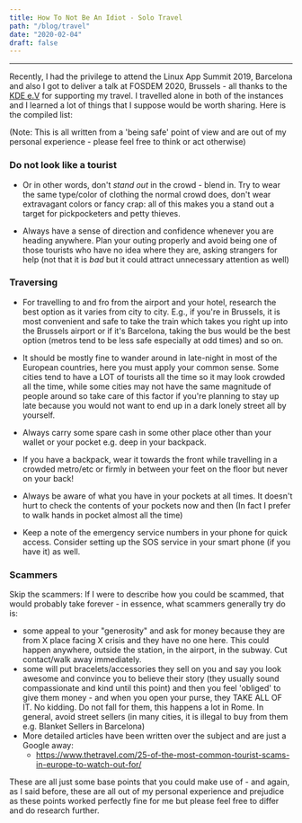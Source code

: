 ```yaml
---
title: How To Not Be An Idiot - Solo Travel
path: "/blog/travel"
date: "2020-02-04"
draft: false
---
```


***

Recently, I had the privilege to attend the Linux App Summit 2019, Barcelona and also I got to deliver a talk at FOSDEM 2020, Brussels - all thanks to the [KDE e.V](https://ev.kde.org/) for supporting my travel. I travelled alone in both of the instances and I learned a lot of things that I suppose would be worth sharing. Here is the compiled list:

(Note: This is all written from a 'being safe' point of view and are out of my personal experience - please feel free to think or act otherwise)

### Do not look like a tourist

- Or in other words, don't *stand out* in the crowd - blend in. Try to wear the same type/color of clothing the normal crowd does, don't wear extravagant colors or fancy crap: all of this makes you a stand out a target for pickpocketers and petty thieves.  

- Always have a sense of direction and confidence whenever you are heading anywhere. Plan your outing properly and avoid being one of those tourists who have no idea where they are, asking strangers for help (not that it is *bad* but it could attract unnecessary attention as well)  

### Traversing 

- For travelling to and fro from the airport and your hotel, research the best option as it varies from city to city. E.g., if you're in Brussels, it is most convenient and safe to take the train which takes you right up into the Brussels airport or if it's Barcelona, taking the bus would be the best option (metros tend to be less safe especially at odd times) and so on. 

- It should be mostly fine to wander around in late-night in most of the European countries, here you must apply your common sense. Some cities tend to have a LOT of tourists all the time so it may look crowded all the time, while some cities may not have the same magnitude of people around so take care of this factor if you're planning to stay up late because you would not want to end up in a dark lonely street all by yourself.  

- Always carry some spare cash in some other place other than your wallet or your pocket e.g. deep in your backpack. 

- If you have a backpack, wear it towards the front while travelling in a crowded metro/etc or firmly in between your feet on the floor but never on your back!

- Always be aware of what you have in your pockets at all times. It doesn't hurt to check the contents of your pockets now and then (In fact I prefer to walk hands in pocket almost all the time)

- Keep a note of the emergency service numbers in your phone for quick access. Consider setting up the SOS service in your smart phone (if you have it) as well. 

### Scammers

Skip the scammers: If I were to describe how you could be scammed, that would probably take forever - in essence, what scammers generally try do is:
- some appeal to your "generosity" and ask for money because they are from X place facing X crisis and they have no one here. This could happen anywhere, outside the station, in the airport, in the subway. Cut contact/walk away immediately.
- some will put bracelets/accessories they sell on you and say you look awesome and convince you to believe their story (they usually sound compassionate and kind until this point) and then you feel 'obliged' to give them money - and when you open your purse, they TAKE ALL OF IT. No kidding. Do not fall for them, this happens a lot in Rome. In general, avoid street sellers (in many cities, it is illegal to buy from them e.g. Blanket Sellers in Barcelona)  
- More detailed articles have been written over the subject and are just a Google away:
    - https://www.thetravel.com/25-of-the-most-common-tourist-scams-in-europe-to-watch-out-for/

These are all just some base points that you could make use of - and again, as I said before, these are all out of my personal experience and prejudice as these points worked perfectly fine for me but please feel free to differ and do research further. 
